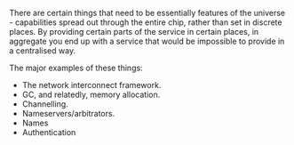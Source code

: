 There are certain things that need to be essentially features of the universe - capabilities spread out through the entire chip, rather than set in discrete places. By providing certain parts of the service in certain places, in aggregate you end up with a service that would be impossible to provide in a centralised way.

The major examples of these things:
- The network interconnect framework.
- GC, and relatedly, memory allocation.
- Channelling.
- Nameservers/arbitrators.
- Names
- Authentication

